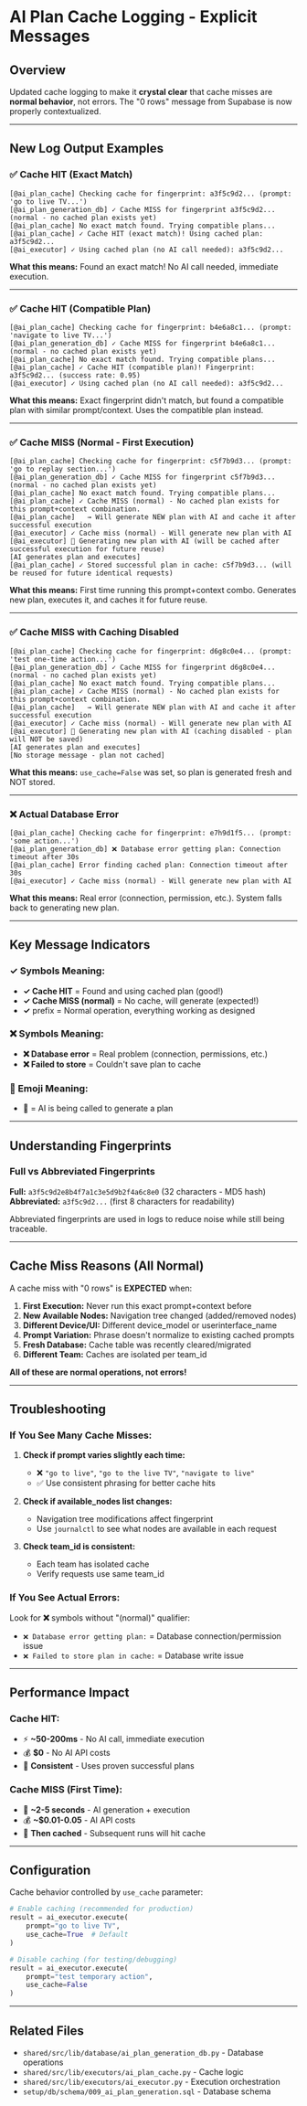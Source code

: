 # AI Plan Cache Logging - Explicit Messages

## Overview

Updated cache logging to make it **crystal clear** that cache misses are **normal behavior**, not errors. The "0 rows" message from Supabase is now properly contextualized.

---

## New Log Output Examples

### ✅ **Cache HIT (Exact Match)**

```
[@ai_plan_cache] Checking cache for fingerprint: a3f5c9d2... (prompt: 'go to live TV...')
[@ai_plan_generation_db] ✓ Cache MISS for fingerprint a3f5c9d2... (normal - no cached plan exists yet)
[@ai_plan_cache] No exact match found. Trying compatible plans...
[@ai_plan_cache] ✓ Cache HIT (exact match)! Using cached plan: a3f5c9d2...
[@ai_executor] ✓ Using cached plan (no AI call needed): a3f5c9d2...
```

**What this means:** Found an exact match! No AI call needed, immediate execution.

---

### ✅ **Cache HIT (Compatible Plan)**

```
[@ai_plan_cache] Checking cache for fingerprint: b4e6a8c1... (prompt: 'navigate to live TV...')
[@ai_plan_generation_db] ✓ Cache MISS for fingerprint b4e6a8c1... (normal - no cached plan exists yet)
[@ai_plan_cache] No exact match found. Trying compatible plans...
[@ai_plan_cache] ✓ Cache HIT (compatible plan)! Fingerprint: a3f5c9d2... (success rate: 0.95)
[@ai_executor] ✓ Using cached plan (no AI call needed): a3f5c9d2...
```

**What this means:** Exact fingerprint didn't match, but found a compatible plan with similar prompt/context. Uses the compatible plan instead.

---

### ✅ **Cache MISS (Normal - First Execution)**

```
[@ai_plan_cache] Checking cache for fingerprint: c5f7b9d3... (prompt: 'go to replay section...')
[@ai_plan_generation_db] ✓ Cache MISS for fingerprint c5f7b9d3... (normal - no cached plan exists yet)
[@ai_plan_cache] No exact match found. Trying compatible plans...
[@ai_plan_cache] ✓ Cache MISS (normal) - No cached plan exists for this prompt+context combination.
[@ai_plan_cache]   → Will generate NEW plan with AI and cache it after successful execution
[@ai_executor] ✓ Cache miss (normal) - Will generate new plan with AI
[@ai_executor] 🤖 Generating new plan with AI (will be cached after successful execution for future reuse)
[AI generates plan and executes]
[@ai_plan_cache] ✓ Stored successful plan in cache: c5f7b9d3... (will be reused for future identical requests)
```

**What this means:** First time running this prompt+context combo. Generates new plan, executes it, and caches it for future reuse.

---

### ✅ **Cache MISS with Caching Disabled**

```
[@ai_plan_cache] Checking cache for fingerprint: d6g8c0e4... (prompt: 'test one-time action...')
[@ai_plan_generation_db] ✓ Cache MISS for fingerprint d6g8c0e4... (normal - no cached plan exists yet)
[@ai_plan_cache] No exact match found. Trying compatible plans...
[@ai_plan_cache] ✓ Cache MISS (normal) - No cached plan exists for this prompt+context combination.
[@ai_plan_cache]   → Will generate NEW plan with AI and cache it after successful execution
[@ai_executor] ✓ Cache miss (normal) - Will generate new plan with AI
[@ai_executor] 🤖 Generating new plan with AI (caching disabled - plan will NOT be saved)
[AI generates plan and executes]
[No storage message - plan not cached]
```

**What this means:** `use_cache=False` was set, so plan is generated fresh and NOT stored.

---

### ❌ **Actual Database Error**

```
[@ai_plan_cache] Checking cache for fingerprint: e7h9d1f5... (prompt: 'some action...')
[@ai_plan_generation_db] ❌ Database error getting plan: Connection timeout after 30s
[@ai_plan_cache] Error finding cached plan: Connection timeout after 30s
[@ai_executor] ✓ Cache miss (normal) - Will generate new plan with AI
```

**What this means:** Real error (connection, permission, etc.). System falls back to generating new plan.

---

## Key Message Indicators

### ✓ Symbols Meaning:
- **✓ Cache HIT** = Found and using cached plan (good!)
- **✓ Cache MISS (normal)** = No cache, will generate (expected!)
- **✓** prefix = Normal operation, everything working as designed

### ❌ Symbols Meaning:
- **❌ Database error** = Real problem (connection, permissions, etc.)
- **❌ Failed to store** = Couldn't save plan to cache

### 🤖 Emoji Meaning:
- **🤖** = AI is being called to generate a plan

---

## Understanding Fingerprints

### Full vs Abbreviated Fingerprints

**Full:** `a3f5c9d2e8b4f7a1c3e5d9b2f4a6c8e0` (32 characters - MD5 hash)  
**Abbreviated:** `a3f5c9d2...` (first 8 characters for readability)

Abbreviated fingerprints are used in logs to reduce noise while still being traceable.

---

## Cache Miss Reasons (All Normal)

A cache miss with "0 rows" is **EXPECTED** when:

1. **First Execution:** Never run this exact prompt+context before
2. **New Available Nodes:** Navigation tree changed (added/removed nodes)
3. **Different Device/UI:** Different device_model or userinterface_name
4. **Prompt Variation:** Phrase doesn't normalize to existing cached prompts
5. **Fresh Database:** Cache table was recently cleared/migrated
6. **Different Team:** Caches are isolated per team_id

**All of these are normal operations, not errors!**

---

## Troubleshooting

### If You See Many Cache Misses:

1. **Check if prompt varies slightly each time:**
   - ❌ `"go to live"`, `"go to the live TV"`, `"navigate to live"`
   - ✅ Use consistent phrasing for better cache hits

2. **Check if available_nodes list changes:**
   - Navigation tree modifications affect fingerprint
   - Use `journalctl` to see what nodes are available in each request

3. **Check team_id is consistent:**
   - Each team has isolated cache
   - Verify requests use same team_id

### If You See Actual Errors:

Look for **❌** symbols without "(normal)" qualifier:
- `❌ Database error getting plan:` = Database connection/permission issue
- `❌ Failed to store plan in cache:` = Database write issue

---

## Performance Impact

### Cache HIT:
- ⚡ **~50-200ms** - No AI call, immediate execution
- 💰 **$0** - No AI API costs
- 🎯 **Consistent** - Uses proven successful plans

### Cache MISS (First Time):
- 🐢 **~2-5 seconds** - AI generation + execution
- 💰 **~$0.01-0.05** - AI API costs
- 🎯 **Then cached** - Subsequent runs will hit cache

---

## Configuration

Cache behavior controlled by `use_cache` parameter:

```python
# Enable caching (recommended for production)
result = ai_executor.execute(
    prompt="go to live TV",
    use_cache=True  # Default
)

# Disable caching (for testing/debugging)
result = ai_executor.execute(
    prompt="test temporary action",
    use_cache=False
)
```

---

## Related Files

- `shared/src/lib/database/ai_plan_generation_db.py` - Database operations
- `shared/src/lib/executors/ai_plan_cache.py` - Cache logic
- `shared/src/lib/executors/ai_executor.py` - Execution orchestration
- `setup/db/schema/009_ai_plan_generation.sql` - Database schema

